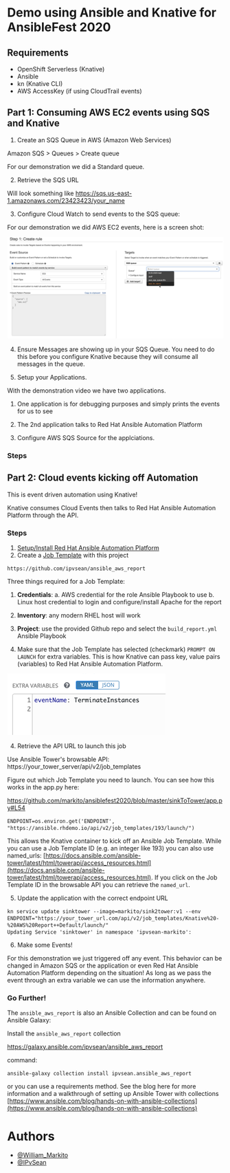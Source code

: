 # Demo using Ansible and Knative for AnsibleFest 2020

## Requirements

* OpenShift Serverless (Knative)
* Ansible
* kn (Knative CLI)
* AWS AccessKey (if using CloudTrail events)

## Part 1: Consuming AWS EC2 events using SQS and Knative

1. Create an SQS Queue in AWS (Amazon Web Services)

  Amazon SQS > Queues > Create queue

  For our demonstration we did a Standard queue.

2. Retrieve the SQS URL

  Will look something like https://sqs.us-east-1.amazonaws.com/23423423/your_name

3. Configure Cloud Watch to send events to the SQS queue:

  For our demonstration we did AWS EC2 events, here is a screen shot:

  ![cloud watch example to sqs](images/sqs.png)

4. Ensure Messages are showing up in your SQS Queue.  You need to do this before you configure Knative because they will consume all messages in the queue.

5. Setup your Applications.  

  With the demonstration video we have two applications.
  1. One application is for debugging purposes and simply prints the events for us to see
  2. The 2nd application talks to Red Hat Ansible Automation Platform

6. Configure AWS SQS Source for the applciations.

### Steps

## Part 2: Cloud events kicking off Automation

This is event driven automation using Knative!

Knative consumes Cloud Events then talks to Red Hat Ansible Automation Platform through the API.

### Steps

1. [Setup/Install Red Hat Ansible Automation Platform](https://docs.ansible.com/ansible-tower/latest/html/quickinstall/index.html)
2. Create a [Job Template](https://docs.ansible.com/ansible-tower/latest/html/userguide/job_templates.html) with this project

  ```
  https://github.com/ipvsean/ansible_aws_report
  ```

  Three things required for a Job Template:
  1. **Credentials**:
    a. AWS credential for the role Ansible Playbook to use
    b. Linux host credential to login and configure/install Apache for the report
  2. **Inventory**: any modern RHEL host will work
  3. **Project**: use the provided Github repo and select the `build_report.yml` Ansible Playbook

3. Make sure that the Job Template has selected (checkmark) `PROMPT ON LAUNCH` for extra variables.  This is how Knative can pass key, value pairs (variables) to Red Hat Ansible Automation Platform.

 ![picture of extra vars](images/extra_vars.png)

4. Retrieve the API URL to launch this job

  Use Ansible Tower's browsable API:
  https://your_tower_server/api/v2/job_templates

  Figure out which Job Template you need to launch.  You can see how this works in the app.py here:

  https://github.com/markito/ansiblefest2020/blob/master/sinkToTower/app.py#L54

   ```
   ENDPOINT=os.environ.get('ENDPOINT', "https://ansible.rhdemo.io/api/v2/job_templates/193/launch/")
   ```
  This allows the Knative container to kick off an Ansible Job Template.  While you can use a Job Template ID (e.g. an integer like 193) you can also use named_urls: [https://docs.ansible.com/ansible-tower/latest/html/towerapi/access_resources.html](https://docs.ansible.com/ansible-tower/latest/html/towerapi/access_resources.html).  If you click on the Job Template ID in the browsable API you can retrieve the `named_url`.

5. Update the application with the correct endpoint URL

```
kn service update sinktower --image=markito/sink2tower:v1 --env ENDPOINT="https://your_tower_url.com/api/v2/job_templates/Knative%20-%20AWS%20Report++Default/launch/"
Updating Service 'sinktower' in namespace 'ipvsean-markito':
```

6. Make some Events!

For this demonstration we just triggered off any event.  This behavior can be changed in Amazon SQS or the application or even Red Hat Ansible Automation Platform depending on the situation!  As long as we pass the event through an extra variable we can use the information anywhere.


### Go Further!

The `ansible_aws_report` is also an Ansible Collection and can be found on Ansible Galaxy:

Install the `ansible_aws_report` collection

   https://galaxy.ansible.com/ipvsean/ansible_aws_report

   command:
   ```
   ansible-galaxy collection install ipvsean.ansible_aws_report
   ```

   or you can use a requirements method.  See the blog here for more information and a walkthrough of setting up Ansible Tower with collections [https://www.ansible.com/blog/hands-on-with-ansible-collections](https://www.ansible.com/blog/hands-on-with-ansible-collections)


# Authors

- [@William_Markito](https://twitter.com/william_markito)
- [@IPvSean](https://twitter.com/ipvsean)
